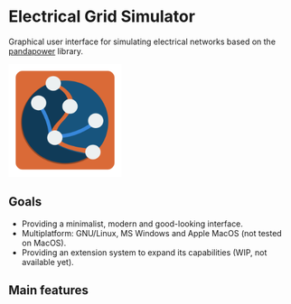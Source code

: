 # Electrical Grid Simulator
Graphical user interface for simulating electrical networks based on the [pandapower](https://www.pandapower.org/) library.

<img src="./img/app_icon.png" alt="EGS logo" width="200">


## Goals
- Providing a minimalist, modern and good-looking interface.
- Multiplatform: GNU/Linux, MS Windows and Apple MacOS (not tested on MacOS).
- Providing an extension system to expand its capabilities (WIP, not available yet).


## Main features

